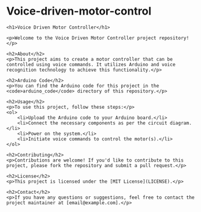 # Voice-driven-motor-control
<!DOCTYPE html>

    <h1>Voice Driven Motor Controller</h1>
    
    <p>Welcome to the Voice Driven Motor Controller project repository!</p>
    
    <h2>About</h2>
    <p>This project aims to create a motor controller that can be controlled using voice commands. It utilizes Arduino and voice recognition technology to achieve this functionality.</p>
    
    <h2>Arduino Code</h2>
    <p>You can find the Arduino code for this project in the <code>arduino_code</code> directory of this repository.</p>
    
    <h2>Usage</h2>
    <p>To use this project, follow these steps:</p>
    <ol>
        <li>Upload the Arduino code to your Arduino board.</li>
        <li>Connect the necessary components as per the circuit diagram.</li>
        <li>Power on the system.</li>
        <li>Initiate voice commands to control the motor(s).</li>
    </ol>
    
    <h2>Contributing</h2>
    <p>Contributions are welcome! If you'd like to contribute to this project, please fork the repository and submit a pull request.</p>
    
    <h2>License</h2>
    <p>This project is licensed under the [MIT License](LICENSE).</p>
    
    <h2>Contact</h2>
    <p>If you have any questions or suggestions, feel free to contact the project maintainer at [email@example.com].</p>
    


